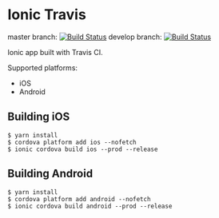 # Ionic Travis

master branch: [![Build Status](https://travis-ci.org/okode/ionic-travis.svg?branch=master)](https://travis-ci.org/okode/ionic-travis)
develop branch: [![Build Status](https://travis-ci.org/okode/ionic-travis.svg?branch=develop)](https://travis-ci.org/okode/ionic-travis)

Ionic app built with Travis CI.

Supported platforms:

* iOS
* Android

## Building iOS

```
$ yarn install
$ cordova platform add ios --nofetch
$ ionic cordova build ios --prod --release
```

## Building Android

```
$ yarn install
$ cordova platform add android --nofetch
$ ionic cordova build android --prod --release
```

